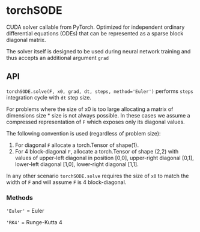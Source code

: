 
# torchSODE

CUDA solver callable from PyTorch. Optimized for independent ordinary differential equations (ODEs) that can be represented as a sparse block diagonal matrix. 

The solver itself is designed to be used during neural network training and thus accepts an additional argument `grad`


## API
`torchSODE.solve(F, x0, grad, dt, steps, method='Euler')` performs `steps` integration cycle with `dt` step size. 

For problems where the size of x0 is too large allocating a matrix of dimensions size * size is not always possible. In these cases we assume a compressed representation of `F` which exposes only its diagonal values.

The following convention is used (regardless of problem size):
1. For diagonal `F` allocate a torch.Tensor of shape(1).
2. For 4 block-diagonal `F`, allocate a torch.Tensor of shape (2,2) with values of upper-left diagonal in position [0,0], upper-right diagonal [0,1], lower-left diagonal [1,0], lower-right diagonal [1,1].

In any other scenario `torchSODE.solve` requires the size of `x0` to match the width of `F` and will assume `F` is 4 block-diagonal.

### Methods
`'Euler'` = Euler

`'RK4'` = Runge-Kutta 4
